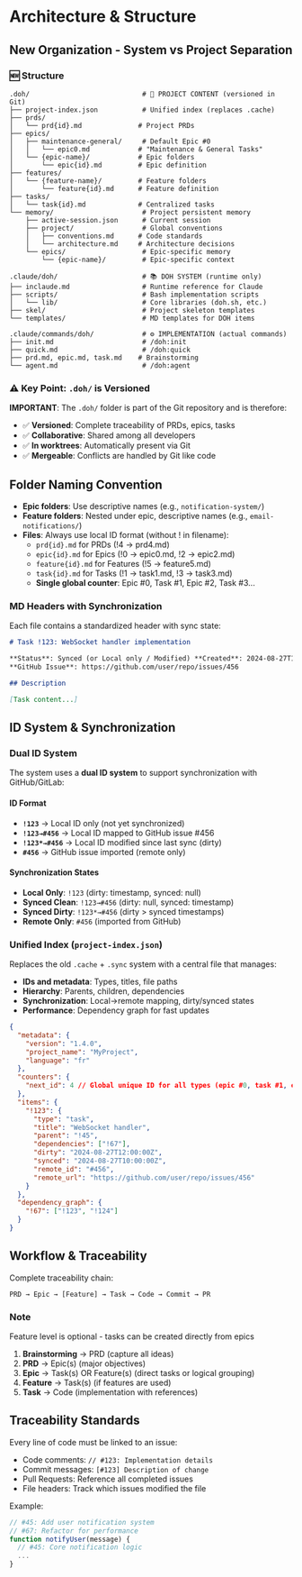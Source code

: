 # Architecture & Structure

## New Organization - System vs Project Separation

### 🆕 Structure

```text
.doh/                            # 📁 PROJECT CONTENT (versioned in Git)
├── project-index.json           # Unified index (replaces .cache)
├── prds/
│   └── prd{id}.md              # Project PRDs
├── epics/
│   ├── maintenance-general/     # Default Epic #0
│   │   └── epic0.md            # "Maintenance & General Tasks"
│   └── {epic-name}/            # Epic folders
│       └── epic{id}.md         # Epic definition
├── features/
│   └── {feature-name}/         # Feature folders
│       └── feature{id}.md      # Feature definition
├── tasks/
│   └── task{id}.md             # Centralized tasks
└── memory/                      # Project persistent memory
    ├── active-session.json      # Current session
    ├── project/                 # Global conventions
    │   ├── conventions.md      # Code standards
    │   └── architecture.md     # Architecture decisions
    └── epics/                   # Epic-specific memory
        └── {epic-name}/         # Epic-specific context

.claude/doh/                     # 📚 DOH SYSTEM (runtime only)
├── inclaude.md                  # Runtime reference for Claude
├── scripts/                     # Bash implementation scripts
│   └── lib/                     # Core libraries (doh.sh, etc.)
├── skel/                        # Project skeleton templates
└── templates/                   # MD templates for DOH items

.claude/commands/doh/            # ⚙️ IMPLEMENTATION (actual commands)
├── init.md                      # /doh:init
├── quick.md                     # /doh:quick
├── prd.md, epic.md, task.md    # Brainstorming
└── agent.md                     # /doh:agent
```

### ⚠️ Key Point: `.doh/` is Versioned

**IMPORTANT**: The `.doh/` folder is part of the Git repository and is therefore:

- ✅ **Versioned**: Complete traceability of PRDs, epics, tasks
- ✅ **Collaborative**: Shared among all developers
- ✅ **In worktrees**: Automatically present via Git
- ✅ **Mergeable**: Conflicts are handled by Git like code

## Folder Naming Convention

- **Epic folders**: Use descriptive names (e.g., `notification-system/`)
- **Feature folders**: Nested under epic, descriptive names (e.g., `email-notifications/`)
- **Files**: Always use local ID format (without ! in filename):
  - `prd{id}.md` for PRDs (!4 → prd4.md)
  - `epic{id}.md` for Epics (!0 → epic0.md, !2 → epic2.md)
  - `feature{id}.md` for Features (!5 → feature5.md)
  - `task{id}.md` for Tasks (!1 → task1.md, !3 → task3.md)
  - **Single global counter**: Epic #0, Task #1, Epic #2, Task #3...

### MD Headers with Synchronization

Each file contains a standardized header with sync state:

```markdown
# Task !123: WebSocket handler implementation

**Status**: Synced (or Local only / Modified) **Created**: 2024-08-27T11:00:00Z **Last Sync**: 2024-08-27T10:00:00Z  
**GitHub Issue**: https://github.com/user/repo/issues/456

## Description

[Task content...]
```

## ID System & Synchronization

### Dual ID System

The system uses a **dual ID system** to support synchronization with GitHub/GitLab:

#### ID Format

- **`!123`** → Local ID only (not yet synchronized)
- **`!123→#456`** → Local ID mapped to GitHub issue #456
- **`!123*→#456`** → Local ID modified since last sync (dirty)
- **`#456`** → GitHub issue imported (remote only)

#### Synchronization States

- **Local Only**: `!123` (dirty: timestamp, synced: null)
- **Synced Clean**: `!123→#456` (dirty: null, synced: timestamp)
- **Synced Dirty**: `!123*→#456` (dirty > synced timestamps)
- **Remote Only**: `#456` (imported from GitHub)

### Unified Index (`project-index.json`)

Replaces the old `.cache` + `.sync` system with a central file that manages:

- **IDs and metadata**: Types, titles, file paths
- **Hierarchy**: Parents, children, dependencies
- **Synchronization**: Local→remote mapping, dirty/synced states
- **Performance**: Dependency graph for fast updates

```json
{
  "metadata": {
    "version": "1.4.0",
    "project_name": "MyProject",
    "language": "fr"
  },
  "counters": {
    "next_id": 4 // Global unique ID for all types (epic #0, task #1, epic #2, task #3...)
  },
  "items": {
    "!123": {
      "type": "task",
      "title": "WebSocket handler",
      "parent": "!45",
      "dependencies": ["!67"],
      "dirty": "2024-08-27T12:00:00Z",
      "synced": "2024-08-27T10:00:00Z",
      "remote_id": "#456",
      "remote_url": "https://github.com/user/repo/issues/456"
    }
  },
  "dependency_graph": {
    "!67": ["!123", "!124"]
  }
}
```

## Workflow & Traceability

Complete traceability chain:

```text
PRD → Epic → [Feature] → Task → Code → Commit → PR
```

### Note

Feature level is optional - tasks can be created directly from epics

1. **Brainstorming** → PRD (capture all ideas)
2. **PRD** → Epic(s) (major objectives)
3. **Epic** → Task(s) OR Feature(s) (direct tasks or logical grouping)
4. **Feature** → Task(s) (if features are used)
5. **Task** → Code (implementation with references)

## Traceability Standards

Every line of code must be linked to an issue:

- Code comments: `// #123: Implementation details`
- Commit messages: `[#123] Description of change`
- Pull Requests: Reference all completed issues
- File headers: Track which issues modified the file

Example:

```javascript
// #45: Add user notification system
// #67: Refactor for performance
function notifyUser(message) {
  // #45: Core notification logic
  ...
}
```
